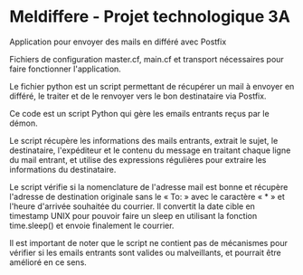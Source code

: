 # Meldiffere - Projet technologique 3A

Application pour envoyer des mails en différé avec Postfix

Fichiers de configuration master.cf, main.cf et transport nécessaires pour faire fonctionner l'application.

Le fichier python est un script permettant de récupérer un mail à envoyer en différé, le traiter et de le renvoyer vers le bon destinataire via Postfix.

Ce code est un script Python qui gère les emails entrants reçus par le démon.

Le script récupère les informations des mails entrants, extrait le sujet, le destinataire, l'expéditeur et le contenu du message en traitant chaque ligne du mail entrant, et utilise des expressions régulières pour extraire les informations du destinataire.

Le script vérifie si la nomenclature de l'adresse mail est bonne et récupère l'adresse de destination originale sans le « To: » avec le caractère « * » et l'heure d'arrivée souhaitée du courrier. Il convertit la date cible en timestamp UNIX pour pouvoir faire un sleep en utilisant la fonction time.sleep() et envoie finalement le courrier.

Il est important de noter que le script ne contient pas de mécanismes pour vérifier si les emails entrants sont valides ou malveillants, et pourrait être amélioré en ce sens.
